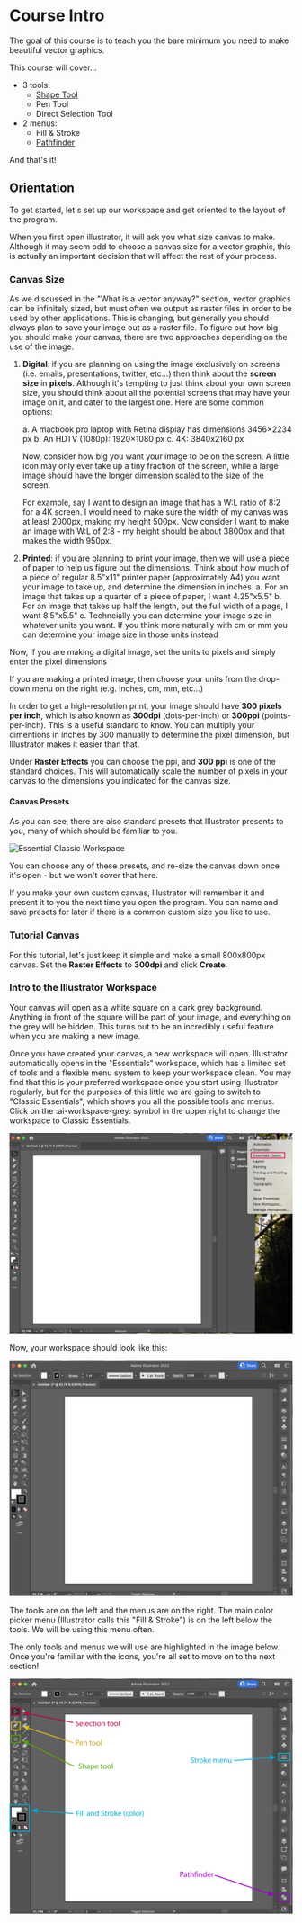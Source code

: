 # Course Intro

The goal of this course is to teach you the bare minimum you need to make beautiful vector graphics. 

This course will cover...

- 3 tools:
	- [Shape Tool](https://elissasoroj.github.io/seeingis/shape/)
	- Pen Tool
	- Direct Selection Tool
- 2 menus:
	- Fill & Stroke
	- [Pathfinder](https://elissasoroj.github.io/seeingis/pathfinder/)

And that's it! 

## Orientation

To get started, let's set up our workspace and get oriented to the layout of the program. 

When you first open illustrator, it will ask you what size canvas to make. Although it may seem odd to choose a canvas size for a vector graphic, this is actually an important decision that will affect the rest of your process. 

### Canvas Size
As we discussed in the "What is a vector anyway?" section, vector graphics can be infinitely sized, but must often we output as raster files in order to be used by other applications. This is changing, but generally you should always plan to save your image out as a raster file. To figure out how big you should make your canvas, there are two approaches depending on the use of the image. 

1. **Digital**: if you are planning on using the image exclusively on screens (i.e. emails, presentations, twitter, etc...) then think about the **screen size** in **pixels**. Although it's tempting to just think about your own screen size, you should think about all the potential screens that may have your image on it, and cater to the largest one. Here are some common options: 

	a. A macbook pro laptop with Retina display has dimensions 3456×2234 px
	b. An HDTV (1080p): 1920×1080 px 
	c. 4K: 3840x2160  px

	Now, consider how big you want your image to be on the screen. A little icon may only ever take up a tiny fraction of the screen, while a large image should have the longer dimension scaled to the size of the screen. 

	For example, say I want to design an image that has a W:L ratio of 8:2 for a 4K screen. I would need to make sure the width of my canvas was at least 2000px, making my height 500px. Now consider I want to make an image with W:L of 2:8 - my height should be about 3800px and that makes the width 950px. 

2. **Printed**: if you are planning to print your image, then we will use a piece of paper to help us figure out the dimensions. Think about how much of a piece of regular 8.5"x11" printer paper (approximately A4) you want your image to take up, and determine the dimension in inches. 
	a. For an image that takes up a quarter of a piece of paper, I want 4.25"x5.5"
	b. For an image that takes up half the length, but the full width of a page, I want 8.5"x5.5"
	c. Techncially you can determine your image size in whatever units you want. If you think more naturally with cm or mm you can determine your image size in those units instead

Now, if you are making a digital image, set the units to pixels and simply enter the pixel dimensions

If you are making a printed image, then choose your units from the drop-down menu on the right (e.g. inches, cm, mm, etc...)
	
In order to get a high-resolution print, your image should have **300 pixels per inch**, which is also known as **300dpi** (dots-per-inch) or **300ppi** (points-per-inch). This is a useful standard to know. You can multiply your dimentions in inches by 300 manually to determine the pixel dimension, but Illustrator makes it easier than that. 

Under **Raster Effects** you can choose the ppi, and **300 ppi** is one of the standard choices. This will automatically scale the number of pixels in your canvas to the dimensions you indicated for the canvas size. 


#### Canvas Presets
As you can see, there are also standard presets that Illustrator presents to you, many of which should be familiar to you. 

![Essential Classic Workspace](assets/new-doc.gif)

You can choose any of these presets, and re-size the canvas down once it's open - but we won't cover that here.

If you make your own custom canvas, Illustrator will remember it and present it to you the next time you open the program. You can name and save presets for later if there is a common custom size you like to use. 


### Tutorial Canvas
For this tutorial, let's just keep it simple and make a small 800x800px canvas. Set the **Raster Effects** to **300dpi** and click **Create**. 


### Intro to the Illustrator Workspace

Your canvas will open as a white square on a dark grey background. Anything in front of the square will be part of your image, and everything on the grey will be hidden. This turns out to be an incredibly useful feature when you are making a new image. 

Once you have created your canvas, a new workspace will open. Illustrator automatically opens in the "Essentials" workspace, which has a limited set of tools and a flexible menu system to keep your workspace clean. You may find that this is your preferred workspace once you start using Illustrator regularly, but for the purposes of this little we are going to switch to "Classic Essentials", which shows you all the possible tools and menus. Click on the :ai-workspace-grey: symbol in the upper right to change the workspace to Classic Essentials.

![Change Workspace](assets/change-workspace.png)

Now, your workspace should look like this: 

![Essential Classic Workspace](assets/classic.png)

The tools are on the left and the menus are on the right. The main color picker menu (Illustrator calls this "Fill & Stroke") is on the left below the tools. We will be using this menu often. 

The only tools and menus we will use are highlighted in the image below. Once you're familiar with the icons, you're all set to move on to the next section!

![Tools](assets/classic-annotated.png)


